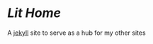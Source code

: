 # ***Lit Home***

A [jekyll](https://github.com/jekyll/jekyll) site to serve as a hub for my other sites
